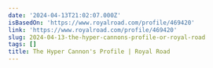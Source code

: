 ```yaml
---
date: '2024-04-13T21:02:07.000Z'
isBasedOn: 'https://www.royalroad.com/profile/469420'
link: 'https://www.royalroad.com/profile/469420'
slug: 2024-04-13-the-hyper-cannons-profile-or-royal-road
tags: []
title: The Hyper Cannon's Profile | Royal Road
---
```


